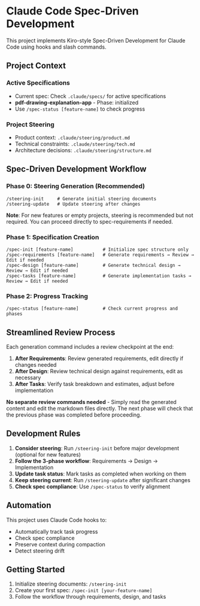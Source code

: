 # Claude Code Spec-Driven Development

This project implements Kiro-style Spec-Driven Development for Claude Code using hooks and slash commands.

## Project Context

### Active Specifications
- Current spec: Check `.claude/specs/` for active specifications
- **pdf-drawing-explanation-app** - Phase: initialized
- Use `/spec-status [feature-name]` to check progress

### Project Steering
- Product context: `.claude/steering/product.md`
- Technical constraints: `.claude/steering/tech.md`
- Architecture decisions: `.claude/steering/structure.md`

## Spec-Driven Development Workflow

### Phase 0: Steering Generation (Recommended)
```
/steering-init     # Generate initial steering documents
/steering-update   # Update steering after changes
```

**Note**: For new features or empty projects, steering is recommended but not required. You can proceed directly to spec-requirements if needed.

### Phase 1: Specification Creation
```
/spec-init [feature-name]           # Initialize spec structure only
/spec-requirements [feature-name]   # Generate requirements → Review → Edit if needed
/spec-design [feature-name]         # Generate technical design → Review → Edit if needed
/spec-tasks [feature-name]          # Generate implementation tasks → Review → Edit if needed
```

### Phase 2: Progress Tracking
```
/spec-status [feature-name]         # Check current progress and phases
```

## Streamlined Review Process

Each generation command includes a review checkpoint at the end:

1. **After Requirements**: Review generated requirements, edit directly if changes needed
2. **After Design**: Review technical design against requirements, edit as necessary
3. **After Tasks**: Verify task breakdown and estimates, adjust before implementation

**No separate review commands needed** - Simply read the generated content and edit the markdown files directly. The next phase will check that the previous phase was completed before proceeding.

## Development Rules

1. **Consider steering**: Run `/steering-init` before major development (optional for new features)
2. **Follow the 3-phase workflow**: Requirements → Design → Implementation
3. **Update task status**: Mark tasks as completed when working on them
4. **Keep steering current**: Run `/steering-update` after significant changes
5. **Check spec compliance**: Use `/spec-status` to verify alignment

## Automation

This project uses Claude Code hooks to:
- Automatically track task progress
- Check spec compliance
- Preserve context during compaction
- Detect steering drift

## Getting Started

1. Initialize steering documents: `/steering-init`
2. Create your first spec: `/spec-init [your-feature-name]`
3. Follow the workflow through requirements, design, and tasks